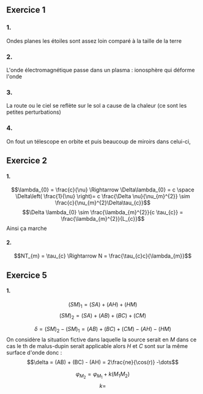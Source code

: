 ## Exercice 1
### 1.
Ondes planes les étoiles sont assez loin comparé à la taille de la terre

### 2.
L'onde électromagnétique passe dans un plasma : ionosphère qui déforme l'onde

### 3.
La route ou le ciel se reflète sur le sol a cause de la chaleur (ce sont les petites perturbations)

### 4.
On fout un télescope en orbite et puis beaucoup de miroirs dans celui-ci, 


## Exercice 2
#### 1.
$$\lambda_{0} = \frac{c}{\nu} \Rightarrow \Delta\lambda_{0} = c \space \Delta\left(  \frac{1}{\nu} \right)= c \frac{\Delta \nu}{\nu_{m}^{2}} \sim \frac{c}{\nu_{m}^{2}\Delta\tau_{c}}$$
$$\Delta \lambda_{0} \sim \frac{\lambda_{m}^{2}}{c \tau_{c}} = \frac{\lambda_{m}^{2}}{L_{c}}$$
Ainsi ça marche 

#### 2.
$$NT_{m} = \tau_{c} \Rightarrow N = \frac{\tau_{c}c}{\lambda_{m}}$$





## Exercice 5
#### 1.
$$(SM)_{1} = (SA) + (AH)+ (HM)$$
$$(SM)_{2} = (SA) + (AB) + (BC) + (CM)$$

$$\delta = (SM)_{2} - (SM)_{1} = (AB) + (BC) + (CM) - (AH) - (HM)$$
On considère la situation fictive dans laquelle la source serait en $M$ dans ce cas le th de malus-dupin serait applicable alors $H$ et $C$ sont sur la même surface d'onde donc : 
$$\delta = (AB) + (BC) - (AH) = 2\frac{ne}{\cos(r)} -\dots$$

$$\varphi_{M_{2}} =  \varphi_{M_{1}} +k (M_{1}M_{2})$$
$$k = $$
